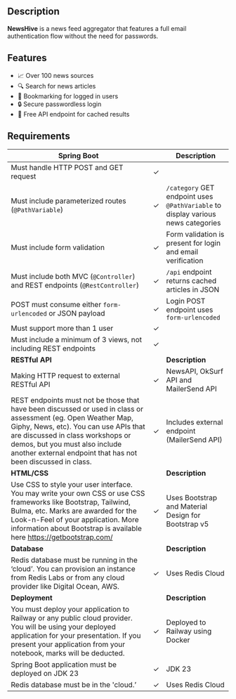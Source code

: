 ## Description

**NewsHive** is a news feed aggregator that features a full email authentication flow without the need for passwords.

## Features

- 📈 Over 100 news sources 
- 🔍 Search for news articles 
- 🔖 Bookmarking for logged in users
- 🔒 Secure passwordless login
- 🤖 Free API endpoint for cached results

## Requirements

| Spring Boot | | Description |
| --- | --- | --- |
| Must handle HTTP POST and GET request | &check; | |
| Must include parameterized routes (`@PathVariable`) | &check; | `/category` GET endpoint uses `@PathVariable` to display various news categories |
| Must include form validation | &check; |  Form validation is present for login and email verification |
| Must include both MVC (`@Controller`) and REST endpoints (`@RestController`) | &check; | `/api` endpoint returns cached articles in JSON |
| POST must consume either ``form-urlencoded`` or JSON payload | &check; | Login POST endpoint uses ``form-urlencoded`` |
| Must support more than 1 user | &check; | |
| Must include a minimum of 3 views, not including REST endpoints | &check; | |
| **RESTful API** | | **Description** |
| Making HTTP request to external RESTful API | &check; | NewsAPI, OkSurf API and MailerSend API |
| REST endpoints must not be those that have been discussed or used in class or assessment (eg. Open Weather Map, Giphy, News, etc). You can use APIs that are discussed in class workshops or demos, but you must also include another external endpoint that has not been discussed in class. | &check; | Includes external endpoint (MailerSend API) |
| **HTML/CSS** | | **Description** |
| Use CSS to style your user interface. You may write your own CSS or use CSS frameworks like Bootstrap, Tailwind, Bulma, etc. Marks are awarded for the Look-n-Feel of your application. More information about Bootstrap is available here https://getbootstrap.com/ | &check; | Uses Bootstrap and Material Design for Bootstrap v5 |
| **Database** | | **Description** |
| Redis database must be running in the ‘cloud’. You can provision an instance from Redis Labs or from any cloud provider like Digital Ocean, AWS. | &check; | Uses Redis Cloud |
| **Deployment** | | **Description** |
| You must deploy your application to Railway or any public cloud provider. You will be using your deployed application for your presentation. If you present your application from your notebook, marks will be deducted. | &check; | Deployed to Railway using Docker |
| Spring Boot application must be deployed on JDK 23 | &check; | JDK 23 |
| Redis database must be in the 'cloud.’ | &check; | Uses Redis Cloud |